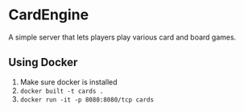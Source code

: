 # CardEngine

A simple server that lets players play various card and board games.

## Using Docker

1. Make sure docker is installed
2. `docker built -t cards .`
3. `docker run -it -p 8080:8080/tcp cards`

